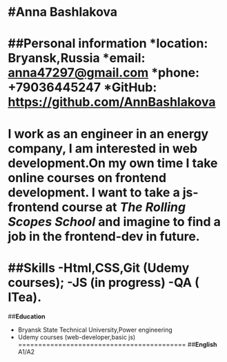 #**Anna Bashlakova**
==========================================
##**Personal information**
*location: Bryansk,Russia
*email: anna47297@gmail.com
*phone: +79036445247
*GitHub: https://github.com/AnnBashlakova 
==========================================
I work as an engineer in an energy company, I am interested in web development.On my own time I take online courses on frontend development. I want to take a js-frontend course at *The Rolling Scopes School* and imagine to  find a job in the frontend-dev in future.
==========================================
##**Skills**
-Html,CSS,Git (Udemy courses);
-JS (in progress)
-QA  ( ITea).
==========================================
##**Education**
* Bryansk State Technical University,Power engineering
* Udemy courses (web-developer,basic js)
========================================== 
##**English**
A1/A2 